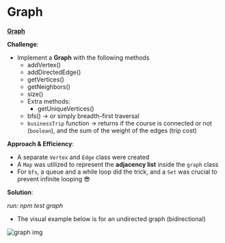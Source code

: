 # Graph

[**Graph**](./graph.js)

**Challenge**:
- Implement a **Graph** with the following methods
  - addVertex()
  - addDirectedEdge()
  - getVertices()
  - getNeighbors()
  - size()
  - Extra methods:
    - getUniqueVertices()
  - bfs() -> or simply breadth-first traversal
  - `businessTrip` function &rarr; returns if the course is connected or not (`boolean`), and the sum of the weight of the edges (trip cost)

**Approach & Efficiency**: 
- A separate `Vertex` and `Edge` class were created
- A `Map` was utilized to represent the **adjacency list** inside the `graph` class
- For `bfs`, a queue and a while loop did the trick, and a `Set` was crucial to prevent infinite looping 😎

**Solution**:

*run: npm test graph*

- The visual example below is for an undirected graph (bidirectional)

![graph img](https://ibb.co/GRRn1M5)